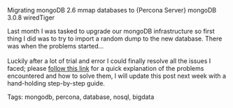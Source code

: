 Migrating mongoDB 2.6 mmap databases to {Percona Server} mongoDB 3.0.8 wiredTiger

Last month I was tasked to upgrade our mongoDB infrastructure so first thing I did was to try to import a random dump to the new database. There was when the problems started...
<br><br>
Luckily after a lot of trial and error I could finally resolve all the issues I faced; please [follow this link](https://www.percona.com/forums/questions-discussions/percona-server-for-mongodb/43561-mongorestore-hangs-restoring-a-mongodb-2-6-dump-to-a-ps-for-mongodb-3-0-8-wiredtiger "Mongorestore hangs restoring a MongoDB 2.6 dump to a PS for MongoDB 3.0.8 wiredTiger") for a quick explanation of the problems encountered and how to solve them, I will update this post next week with a hand-holding step-by-step guide.

Tags: mongodb, percona, database, nosql, bigdata

